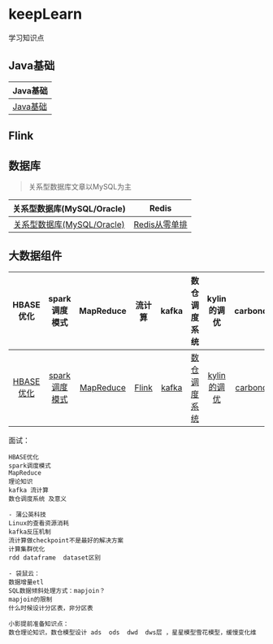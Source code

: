 # keepLearn
学习知识点

## Java基础
|Java基础|
|--------|
|[Java基础](src/java/base.md)|

## Flink

## 数据库

> 关系型数据库文章以MySQL为主

| 关系型数据库(MySQL/Oracle) | Redis |
| :------:| :------: |
| [关系型数据库(MySQL/Oracle)](src/database.md) | [Redis从零单排](src/redis.md) |

## 大数据组件

| HBASE优化 | spark调度模式 | MapReduce | 流计算 | kafka | 数仓调度系统 | kylin的调优 | carbondata |
| :------:| :------: | :------:| :------: | :------:| :------: | :------:| :------:|
| [HBASE优化](src/hbase.md) | [spark调度模式](src/spark.md) | [MapReduce](src/MR.md) | [Flink](./flink/Flink1.8.0.md) | [kafka](src/kafka.md) | [数仓调度系统](src/dataWarehouse.md) | [kylin的调优](src/kylin.md) | [carbondata](src/carbondata.md) |

面试：
```
HBASE优化 
spark调度模式
MapReduce 
理论知识
kafka 流计算
数仓调度系统 及意义

- 蒲公英科技
Linux的查看资源消耗
kafka反压机制
流计算做checkpoint不是最好的解决方案
计算集群优化
rdd dataframe  dataset区别

- 袋鼠云：
数据增量etl
SQL数据倾斜处理方式：mapjoin？
mapjoin的限制
什么时候设计分区表，非分区表

小影提前准备知识点：
数仓理论知识，数仓模型设计 ads  ods  dwd  dws层 ，星星模型雪花模型，缓慢变化维
```


